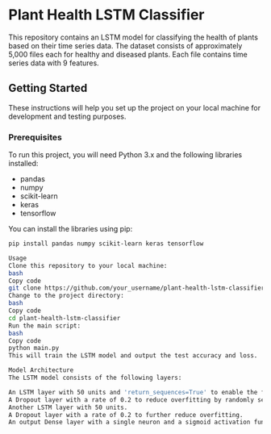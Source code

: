 # Plant Health LSTM Classifier

This repository contains an LSTM model for classifying the health of plants based on their time series data. The dataset consists of approximately 5,000 files each for healthy and diseased plants. Each file contains time series data with 9 features.

## Getting Started

These instructions will help you set up the project on your local machine for development and testing purposes.

### Prerequisites

To run this project, you will need Python 3.x and the following libraries installed:

- pandas
- numpy
- scikit-learn
- keras
- tensorflow

You can install the libraries using pip:

```bash
pip install pandas numpy scikit-learn keras tensorflow

Usage
Clone this repository to your local machine:
bash
Copy code
git clone https://github.com/your_username/plant-health-lstm-classifier.git
Change to the project directory:
bash
Copy code
cd plant-health-lstm-classifier
Run the main script:
bash
Copy code
python main.py
This will train the LSTM model and output the test accuracy and loss.

Model Architecture
The LSTM model consists of the following layers:

An LSTM layer with 50 units and 'return_sequences=True' to enable the following LSTM layer to receive sequences as input.
A Dropout layer with a rate of 0.2 to reduce overfitting by randomly setting input units to 0 during training.
Another LSTM layer with 50 units.
A Dropout layer with a rate of 0.2 to further reduce overfitting.
An output Dense layer with a single neuron and a sigmoid activation function for binary classification.

